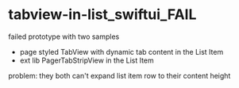 # tabview-in-list_swiftui_FAIL

failed prototype with two samples
* page styled TabView  with dynamic tab content in the List Item 
* ext lib PagerTabStripView in the List Item

problem: they both can't expand list item row to their content height
